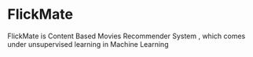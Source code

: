 # FlickMate
FlickMate is Content Based Movies Recommender System , which comes under unsupervised learning in Machine Learning
